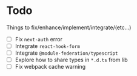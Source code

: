 # Todo

Things to fix/enhance/implement/integrate/(etc...)

- [ ] Fix `next-auth` error
- [ ] Integrate `react-hook-form`
- [ ] Integrate `@module-federation/typescript`
- [ ] Explore how to share types in `*.d.ts` from lib
- [ ] Fix webpack cache warning
